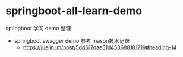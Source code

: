 # springboot-all-learn-demo
sptingboot 学习 demo 整理


* springboot swagger demo 参考 mason技术记录
    - https://juejin.im/post/5dd617dae51d453688181719#heading-14

